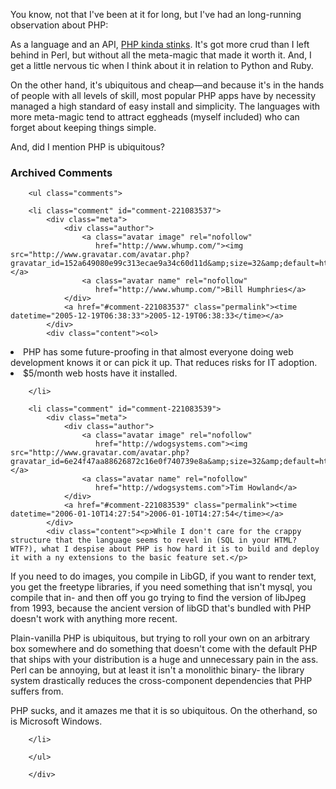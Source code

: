 You know, not that I've been at it for long, but I've had an long-running observation about PHP:

As a language and an API, [PHP kinda stinks][ps].  It's got more crud than I left behind in Perl, but without all the meta-magic that made it worth it.  And, I get a little nervous tic when I think about it in relation to Python and Ruby.

On the other hand, it's ubiquitous and cheap—and because it's in the hands of people with all levels of skill, most popular PHP apps have by necessity managed a high standard of easy install and simplicity.  The languages with more meta-magic tend to attract eggheads (myself included) who can forget about keeping things simple.

And, did I mention PHP is ubiquitous?

<!-- tags: php webdev perl python ruby -->

[ps]: http://www.netalive.org/swsu/archives/2004/09/why_php_still_s.html

<div id="comments" class="comments archived-comments">
            <h3>Archived Comments</h3>
            
        <ul class="comments">
            
        <li class="comment" id="comment-221083537">
            <div class="meta">
                <div class="author">
                    <a class="avatar image" rel="nofollow" 
                       href="http://www.whump.com/"><img src="http://www.gravatar.com/avatar.php?gravatar_id=152a649080e99c313ecae9a34c60d11d&amp;size=32&amp;default=http://mediacdn.disqus.com/1320279820/images/noavatar32.png"/></a>
                    <a class="avatar name" rel="nofollow" 
                       href="http://www.whump.com/">Bill Humphries</a>
                </div>
                <a href="#comment-221083537" class="permalink"><time datetime="2005-12-19T06:38:33">2005-12-19T06:38:33</time></a>
            </div>
            <div class="content"><ol>
<li>PHP has some future-proofing in that almost everyone doing web development knows it or can pick it up. That reduces risks for IT adoption.</li>
<li>$5/month web hosts have it installed.</li>
</ol></div>
            
        </li>
    
        <li class="comment" id="comment-221083539">
            <div class="meta">
                <div class="author">
                    <a class="avatar image" rel="nofollow" 
                       href="http://wdogsystems.com"><img src="http://www.gravatar.com/avatar.php?gravatar_id=6e24f47aa88626872c16e0f740739e8a&amp;size=32&amp;default=http://mediacdn.disqus.com/1320279820/images/noavatar32.png"/></a>
                    <a class="avatar name" rel="nofollow" 
                       href="http://wdogsystems.com">Tim Howland</a>
                </div>
                <a href="#comment-221083539" class="permalink"><time datetime="2006-01-10T14:27:54">2006-01-10T14:27:54</time></a>
            </div>
            <div class="content"><p>While I don't care for the crappy structure that the language seems to revel in (SQL in your HTML? WTF?), what I despise about PHP is how hard it is to build and deploy it with a ny extensions to the basic feature set.</p>

<p>If you need to do images, you compile in LibGD, if you want to render text, you get the freetype libraries, if you need something that isn't mysql, you compile that in- and then off you go trying to find the version of libJpeg from 1993, because the ancient version of libGD that's bundled with PHP doesn't work with anything more recent.</p>

<p>Plain-vanilla PHP is ubiquitous, but trying to roll your own on an arbitrary box somewhere and do something that doesn't come with the default PHP that ships with your distribution is a huge and unnecessary pain in the ass. Perl can be annoying, but at least it isn't a monolithic binary- the library system drastically reduces the cross-component dependencies that PHP suffers from.</p>

<p>PHP sucks, and it amazes me that it is so ubiquitous. On the otherhand, so is Microsoft Windows.</p></div>
            
        </li>
    
        </ul>
    
        </div>
    